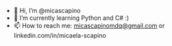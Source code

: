 - 👋 Hi, I’m @micascapino
- 🌱 I’m currently learning Python and C# :)
- 📫 How to reach me: micascapinomdq@gmail.com or linkedin.com/in/micaela-scapino

<!---
micascapino/micascapino is a ✨ special ✨ repository because its `README.md` (this file) appears on your GitHub profile.
You can click the Preview link to take a look at your changes.
--->
